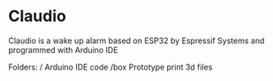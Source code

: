 # Claudio
Claudio is a wake up alarm based on ESP32 by Espressif Systems and programmed with Arduino IDE

Folders:
/       Arduino IDE code
/box       Prototype print 3d files

